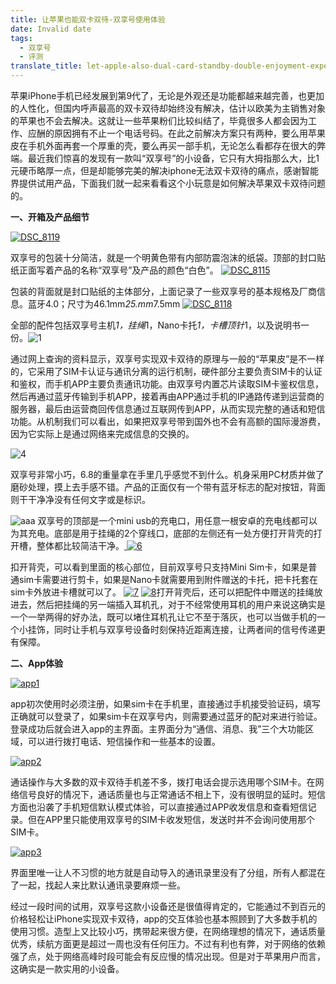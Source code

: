 ```yaml
---
title: 让苹果也能双卡双待-双享号使用体验
date: Invalid date
tags:
  - 双享号
  - 评测
translate_title: let-apple-also-dual-card-standby-double-enjoyment-experience
---
```


苹果iPhone手机已经发展到第9代了，无论是外观还是功能都越来越完善，也更加的人性化，但国内呼声最高的双卡双待却始终没有解决，估计以欧美为主销售对象的苹果也不会去解决。这就让一些苹果粉们比较纠结了，毕竟很多人都会因为工作、应酬的原因拥有不止一个电话号码。在此之前解决方案只有两种，要么用苹果皮在手机外面再套一个厚重的壳，要么再买一部手机，无论怎么看都存在很大的弊端。最近我们惊喜的发现有一款叫“双享号”的小设备，它只有大拇指那么大，比1元硬币略厚一点，但是却能够完美的解决iphone无法双卡双待的痛点，感谢智能界提供试用产品，下面我们就一起来看看这个小玩意是如何解决苹果双卡双待问题的。

**一、开箱及产品细节**

[![DSC_8119](http://www.joylab.cn/wp-content/uploads/2016/01/DSC_8119.jpg)](http://www.joylab.cn/wp-content/uploads/2016/01/DSC_8115.jpg)

双享号的包装十分简洁，就是一个明黄色带有内部防震泡沫的纸袋。顶部的封口贴纸正面写着产品的名称“双享号”及产品的颜色“白色”。
[![DSC_8115](http://www.joylab.cn/wp-content/uploads/2016/01/DSC_8115.jpg)](http://www.joylab.cn/wp-content/uploads/2016/01/DSC_8115.jpg)

包装的背面就是封口贴纸的主体部分，上面记录了一些双享号的基本规格及厂商信息。蓝牙4.0；尺寸为46.1mm*25.mm*7.5mm
[![DSC_8118](http://www.joylab.cn/wp-content/uploads/2016/01/DSC_8118.jpg)](http://www.joylab.cn/wp-content/uploads/2016/01/DSC_8118.jpg)

全部的配件包括双享号主机*1，挂绳*1，Nano卡托*1，卡槽顶针*1，以及说明书一份。![1](http://www.joylab.cn/wp-content/uploads/2016/01/11.jpg)

通过网上查询的资料显示，双享号实现双卡双待的原理与一般的“苹果皮”是不一样的，它采用了SIM卡认证与通讯分离的运行机制，硬件部分主要负责SIM卡的认证和鉴权，而手机APP主要负责通讯功能。由双享号内置芯片读取SIM卡鉴权信息，然后再通过蓝牙传输到手机APP，接着再由APP通过手机的IP通路传递到运营商的服务器，最后由运营商回传信息通过互联网传到APP，从而实现完整的通话和短信功能。从机制我们可以看出，如果把双享号带到国外也不会有高额的国际漫游费，因为它实际上是通过网络来完成信息的交换的。

![4](http://www.joylab.cn/wp-content/uploads/2016/01/41.jpg)

双享号非常小巧，6.8的重量拿在手里几乎感觉不到什么。机身采用PC材质并做了磨砂处理，摸上去手感不错。产品的正面仅有一个带有蓝牙标志的配对按钮，背面则干干净净没有任何文字或是标识。

![aaa](http://www.joylab.cn/wp-content/uploads/2016/01/aaa1.jpg)
双享号的顶部是一个mini usb的充电口，用任意一根安卓的充电线都可以为其充电。底部是用于挂绳的2个穿线口，底部的左侧还有一处方便打开背壳的打开槽，整体都比较简洁干净。[
](http://www.joylab.cn/wp-content/uploads/2016/01/51.jpg) [![6](http://www.joylab.cn/wp-content/uploads/2016/01/6.jpg)](http://www.joylab.cn/wp-content/uploads/2016/01/6.jpg)

扣开背壳，可以看到里面的核心部位，目前双享号只支持Mini Sim卡，如果是普通sim卡需要进行剪卡，如果是Nano卡就需要用到附件赠送的卡托，把卡托套在sim卡外放进卡槽就可以了。
[![7](http://www.joylab.cn/wp-content/uploads/2016/01/7.jpg)](http://www.joylab.cn/wp-content/uploads/2016/01/7.jpg) [![8](http://www.joylab.cn/wp-content/uploads/2016/01/8.jpg)](http://www.joylab.cn/wp-content/uploads/2016/01/8.jpg)打开背壳后，还可以把配件中赠送的挂绳放进去，然后把挂绳的另一端插入耳机孔，对于不经常使用耳机的用户来说这确实是一个一举两得的好办法，既可以堵住耳机孔让它不至于落灰，也可以当做手机的一个小挂饰，同时让手机与双享号设备时刻保持近距离连接，让两者间的信号传递更有保障。

**二、App体验**

[![app1](http://www.joylab.cn/wp-content/uploads/2016/01/app11.jpg)](http://www.joylab.cn/wp-content/uploads/2016/01/app11.jpg)

app初次使用时必须注册，如果sim卡在手机里，直接通过手机接受验证码，填写正确就可以登录了，如果sim卡在双享号内，则需要通过蓝牙的配对来进行验证。登录成功后就会进入app的主界面。主界面分为“通信、消息、我”三个大功能区域，可以进行拨打电话、短信操作和一些基本的设置。

[![app2](http://www.joylab.cn/wp-content/uploads/2016/01/app21.jpg)](http://www.joylab.cn/wp-content/uploads/2016/01/app21.jpg)

通话操作与大多数的双卡双待手机差不多，拨打电话会提示选用哪个SIM卡。在网络信号良好的情况下，通话质量也与正常通话不相上下，没有很明显的延时。短信方面也沿袭了手机短信默认模式体验，可以直接通过APP收发信息和查看短信记录。但在APP里只能使用双享号的SIM卡收发短信，发送时并不会询问使用那个SIM卡。

[![app3](http://www.joylab.cn/wp-content/uploads/2016/01/app31.jpg)](http://www.joylab.cn/wp-content/uploads/2016/01/app31.jpg)

界面里唯一让人不习惯的地方就是自动导入的通讯录里没有了分组，所有人都混在了一起，找起人来比默认通讯录要麻烦一些。

经过一段时间的试用，双享号这款小设备还是很值得肯定的，它能通过不到百元的价格轻松让iPhone实现双卡双待，app的交互体验也基本照顾到了大多数手机的使用习惯。造型上又比较小巧，携带起来很方便，在网络理想的情况下，通话质量优秀，续航方面更是超过一周也没有任何压力。不过有利也有弊，对于网络的依赖强了点，处于网络高峰时段可能会有反应慢的情况出现。但是对于苹果用户而言，这确实是一款实用的小设备。